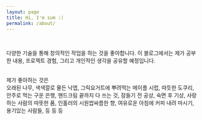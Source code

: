 ```yaml
---
layout: page
title: Hi, I'm sum :)
permalink: /about/
---
```

<br>

다양한 기술을 통해 창의적인 작업을 하는 것을 좋아합니다. 이 블로그에서는 제가 공부한 내용, 프로젝트 경험, 그리고 개인적인 생각을 공유할 예정입니다. 

<br>
제가 좋아하는 것은 <br>
오래된 나무, 색색깔로 물든 낙엽, 그릭요거트에 뿌려먹는 메이플 시럽, 따듯한 도쿠리, 안주로 먹는 구운 은행, 핸드크림 끝까지 다 쓰는 것, 잠들기 전 공상, 숙면 후 기상, 사랑하는 사람의 따뜻한 품, 인홀러의 시원쌉싸름한 향, 여유로운 아침에 커피 내려 마시기, 용기있는 사람들, 등 등 등